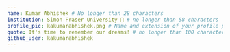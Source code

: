 ```yaml
---
name: Kumar Abhishek # No longer than 28 characters
institution: Simon Fraser University 🚩 # no longer than 58 characters
profile_pic: kakumarabhishek.png # Name and extension of your profile picture(ex. mona.png)
quote: It's time to remember our dreams! # no longer than 100 characters
github_user: kakumarabhishek
---
```

